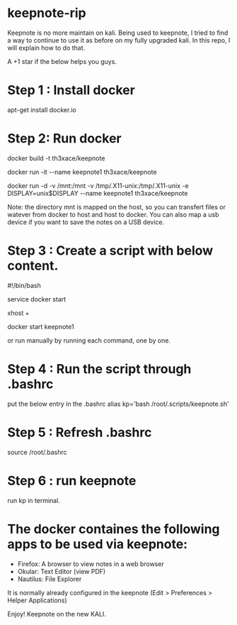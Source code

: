 # keepnote-rip
Keepnote is no more maintain on kali. Being used to keepnote, I tried to find a way to continue to use it as before on my fully upgraded kali. In this repo, I will explain how to do that.

A +1 star if the below helps you guys.


# Step 1 : Install docker
apt-get install docker.io

# Step 2: Run docker
docker build -t th3xace/keepnote

docker run -it --name keepnote1 th3xace/keepnote

docker run -d -v /mnt:/mnt -v /tmp/.X11-unix:/tmp/.X11-unix -e DISPLAY=unix$DISPLAY --name keepnote1 th3xace/keepnote

Note: the directory mnt is mapped on the host, so you can transfert files or watever from docker to host and host to docker. You can also map a usb device if you want to save the notes on a USB device. 

# Step 3 : Create a script with below content.

#!/bin/bash

service docker start

xhost +

docker start keepnote1

or run manually by running each command, one by one.

# Step 4 : Run the script through .bashrc 
put the below entry in the .bashrc
alias kp='bash /root/.scripts/keepnote.sh'

# Step 5 : Refresh .bashrc 
source /root/.bashrc

# Step 6 : run keepnote
run kp in terminal.

# The docker containes the following apps to be used via keepnote:
 + Firefox:  A browser to view notes in a web browser
 + Okular: Text Editor (view PDF)
 + Nautilus: File Explorer
 
 It is normally already configured in the keepnote (Edit > Preferences > Helper Applications)
 
 Enjoy! Keepnote on the new KALI.
 
 
